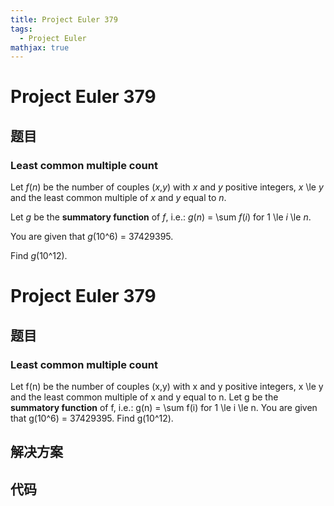 ```yaml
---
title: Project Euler 379
tags:
  - Project Euler
mathjax: true
---
```

<escape><!-- more --></escape>
    
# Project Euler 379
## 题目
### Least common multiple count


Let <var>f</var>(<var>n</var>) be the number of couples (<var>x</var>,<var>y</var>) with <var>x</var> and <var>y</var> positive integers, <var>x</var> \le <var>y</var> and the least common multiple of <var>x</var> and <var>y</var> equal to <var>n</var>.


Let <var>g</var> be the <b>summatory function</b> of <var>f</var>, i.e.: 
<var>g</var>(<var>n</var>) = \sum <var>f</var>(<var>i</var>)  for 1 \le <var>i</var> \le <var>n</var>.


You are given that <var>g</var>(10^6) = 37429395.


Find <var>g</var>(10^12).









# Project Euler 379
## 题目
### Least common multiple count

Let f(n) be the number of couples (x,y) with x and y positive integers, x \le y and the least common multiple of x and y equal to n.
Let g be the <b>summatory function</b> of f, i.e.: g(n) = \sum f(i)  for 1 \le i \le n.
You are given that g(10^6) = 37429395.
Find g(10^12).


## 解决方案


## 代码


